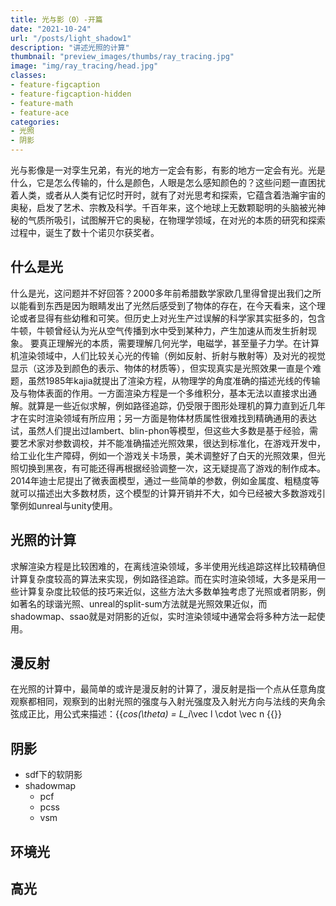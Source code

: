 ```yaml
---
title: 光与影（0）-开篇	
date: "2021-10-24"
url: "/posts/light_shadow1"
description: "讲述光照的计算"
thumbnail: "preview_images/thumbs/ray_tracing.jpg"
image: "img/ray_tracing/head.jpg"
classes:
- feature-figcaption
- feature-figcaption-hidden
- feature-math
- feature-ace
categories:
- 光照
- 阴影
---
```

光与影像是一对孪生兄弟，有光的地方一定会有影，有影的地方一定会有光。光是什么，它是怎么传输的，什么是颜色，人眼是怎么感知颜色的？这些问题一直困扰着人类，或者从人类有记忆时开时，就有了对光思考和探索，它蕴含着浩瀚宇宙的奥秘，启发了艺术、宗教及科学。千百年来，这个地球上无数颗聪明的头脑被光神秘的气质所吸引，试图解开它的奥秘，在物理学领域，在对光的本质的研究和探索过程中，诞生了数十个诺贝尔获奖者。
<!--more-->

## 什么是光

什么是光，这问题并不好回答？2000多年前希腊数学家欧几里得曾提出我们之所以能看到东西是因为眼睛发出了光然后感受到了物体的存在，在今天看来，这个理论或者显得有些幼稚和可笑。但历史上对光生产过误解的科学家其实挺多的，包含牛顿，牛顿曾经认为光从空气传播到水中受到某种力，产生加速从而发生折射现象。
要真正理解光的本质，需要理解几何光学，电磁学，甚至量子力学。在计算机渲染领域中，人们比较关心光的传输（例如反射、折射与散射等）及对光的视觉显示（这涉及到颜色的表示、物体的材质等），但实现真实是光照效果一直是个难题，虽然1985年kajia就提出了渲染方程，从物理学的角度准确的描述光线的传输及与物体表面的作用。一方面渲染方程是一个多维积分，基本无法以直接求出通解。就算是一些近似求解，例如路径追踪，仍受限于图形处理机的算力直到近几年才在实时渲染领域有所应用；另一方面是物体材质属性很难找到精确通用的表达试，虽然人们提出过lambert、blin-phon等模型，但这些大多数是基于经验，需要艺术家对参数调校，并不能准确描述光照效果，很达到标准化，在游戏开发中，给工业化生产障碍，例如一个游戏关卡场景，美术调整好了白天的光照效果，但光照切换到黑夜，有可能还得再根据经验调整一次，这无疑提高了游戏的制作成本。2014年迪士尼提出了微表面模型，通过一些简单的参数，例如金属度、粗糙度等就可以描述出大多数材质，这个模型的计算开销并不大，如今已经被大多数游戏引擎例如unreal与unity使用。

## 光照的计算

求解渲染方程是比较困难的，在离线渲染领域，多半使用光线追踪这样比较精确但计算复杂度较高的算法来实现，例如路径追踪。而在实时渲染领域，大多是采用一些计算复杂度比较低的技巧来近似，这些方法大多数单独考虑了光照或者阴影，例如著名的球谐光照、unreal的split-sum方法就是光照效果近似，而shadowmap、ssao就是对阴影的近似，实时渲染领域中通常会将多种方法一起使用。

## 漫反射

在光照的计算中，最简单的或许是漫反射的计算了，漫反射是指一个点从任意角度观察都相同，观察到的出射光照的强度与入射光强度及入射光方向与法线的夹角余弦成正比，用公式来描述：{{<math>}} L_o=L_i*cos(\theta) = L_i*\vec l \cdot \vec n {{</math>}}

## 阴影

- sdf下的软阴影
- shadowmap
	- pcf
	- pcss
	- vsm

## 环境光

## 高光

